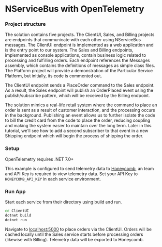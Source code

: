 # NServiceBus with OpenTelemetry

### Project structure

The solution contains five projects. The ClientUI, Sales, and Billing projects are endpoints that communicate with each other using NServiceBus messages. The ClientUI endpoint is implemented as a web application and is the entry point to our system. The Sales and Billing endpoints, implemented as console applications, contain business logic related to processing and fulfilling orders. Each endpoint references the Messages assembly, which contains the definitions of messages as simple class files. The Platform project will provide a demonstration of the Particular Service Platform, but initially, its code is commented out.

The ClientUI endpoint sends a PlaceOrder command to the Sales endpoint. As a result, the Sales endpoint will publish an OrderPlaced event using the publish/subscribe pattern, which will be received by the Billing endpoint.

The solution mimics a real-life retail system where the command to place an order is sent as a result of customer interaction, and the processing occurs in the background. Publishing an event allows us to further isolate the code to bill the credit card from the code to place the order, reducing coupling and making the system easier to maintain over the long term. Later in this tutorial, we'll see how to add a second subscriber to that event in a new Shipping endpoint which will begin the process of shipping the order.
### Setup
OpenTelemetry requires .NET 7.0+

This example is configured to send telemetry data to [Honeycomb](https://honeycomb.io), an team and API Key is required to view telemetry data. Set your API Key to `HONEYCOMB_API_KEY` in each service environment.

### Run App
Start each service from their directory using build and run.

```bash
cd ClientUI
dotnet build
dotnet run
```

Navigate to [localhost:5000](http://localhost:5000) to place orders via the ClientUI. Orders will be cached locally until the Sales service starts before processing orders (likewise with Billing). Telemetry data will be exported to Honeycomb.